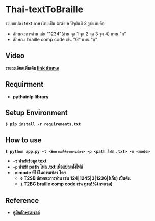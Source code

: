 # Thai-textToBraille
ระบบแปลง text ภาษาไทยเป็น braille ปัจุบันมี 2 รูปแบบคือ
* ลักษณะการอ่าน เช่น "1234"(อ่าน จุด 1 จุด 2 จุด 3 จุด 4) แทน "ก"
* ลักษณะ braille comp code เช่น "G"  แทน "ก" <b>


## Video
รายละเอียดเพิ่มเติม [link นำเสนอ](https://youtu.be/Bv1MXNuu6rk)


## Requirment
- pythainlp library

## Setup Environment
```shell
$ pip install -r requirements.txt
```

## How to use
```shell
$ python app.py -t <ข้อความที่ต้องการแปลง> -p <path ไฟล์ .txt> -m <mode>
```
* `-t` นำเข้าข้อมูล text
* `-p` นำเข้า path ไฟล .txt เพื่อแปลงทั้งไฟล์
* `-m` mode ที่ใช้ในการแปลง โดย 
  * `0` T2SB ลักษณะการอ่าน เช่น 124|1245|3|1236|(เก็บ) เป็นต้น
  * `1` T2BC braille comp code เช่น gra!%(กระเซอ)


## Reference
* [คู่มืออักษรเบรลล์](https://drive.google.com/drive/folders/1Q94Doe6sNTrUHup1C3LJ5LcGxhdIS1mj?usp=sharing)
